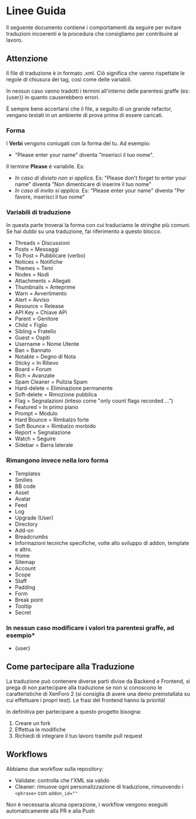 # Linee Guida
Il seguente documento contiene i comportamenti da seguire per evitare traduzioni incoerenti e la procedura che consigliamo per contribuire al lavoro.

## Attenzione
Il file di traduzione è in formato .xml. Ciò significa che vanno rispettate le regole di chiusura dei tag, così come delle variabili.

In nessun caso vanno tradotti i termini all'interno delle parentesi graffe (es: {user}) in quanto causerebbero errori.

È sempre bene accertarsi che il file, a seguito di un grande refactor, vengano testati in un ambiente di prova prima di essere caricati.

### Forma

I **Verbi** vengono coniugati con la forma del tu. Ad esempio:

- "Please enter your name" diventa "Inserisci il tuo nome".

Il termine **Please** è variabile. Es:

* _In caso di divieto non si applica_. Es: "Please don't forget to enter your name" diventa "Non dimenticare di inserire il tuo nome"
* _In caso di invito si applica_. Es: "Please enter your name" diventa "Per favore, inserisci il tuo nome"

### Variabili di traduzione

In questa parte troverai la forma con cui traduciamo le stringhe più comuni. Se hai dubbi su una traduzione, fai riferimento a questo blocco.

- Threads = Discussioni
- Posts = Messaggi
- To Post = Pubblicare (verbo)
- Notices = Notifiche
- Themes = Temi
- Nodes = Nodi
- Attachments = Allegati
- Thumbnails = Anteprime
- Warn = Avvertimento
- Alert = Avviso
- Resource = Release
- API Key = Chiave API
- Parent = Genitore
- Child = Figlio
- Sibling = Fratello
- Guest = Ospiti
- Username = Nome Utente
- Ban = Bannato
- Notable = Degno di Nota
- Sticky = In Rilievo
- Board = Forum
- Rich = Avanzate
- Spam Cleaner = Pulizia Spam
- Hard-delete = Eliminazione permanente
- Soft-delete = Rimozione pubblica
- Flag = Segnalazioni (inteso come "only count flags recorded ...")
- Featured = In primo piano
- Prompt = Modulo
- Hard Bounce = Rimbalzo forte
- Soft Bounce = Rimbalzo morbido
- Report = Segnalazione
- Watch = Seguire
- Sidebar = Barra laterale

### Rimangono invece nella loro forma
- Templates
- Smilies
- BB code
- Asset
- Avatar
- Feed
- Log
- Upgrade (User)
- Directory
- Add-on
- Breadcrumbs
- Informazioni tecniche specifiche, volte allo sviluppo di addon, template e altro.
- Home
- Sitemap
- Account
- Scope 
- Staff
- Padding
- Form
- Break point
- Tooltip
- Secret

### In nessun caso modificare i valori tra parentesi graffe, ad esempio*
- {user}

## Come partecipare alla Traduzione
La traduzione può contenere diverse parti divise da Backend e Frontend, si prega di non partecipare alla traduzione se non si conoscono le caratteristiche di XenForo 2 (si consiglia di avere una demo preinstallata su cui effettuare i propri test). Le frasi del frontend hanno la priorità!

In definitiva per partecipare a questo progetto bisogna:
1. Creare un fork
2. Effettua le modifiche
3. Richiedi di integrare il tuo lavoro tramite pull request

## Workflows
Abbiamo due workflow sulla repository:

- Validate: controlla che l'XML sia valido
- Cleaner: rimuove ogni personalizzazione di traduzione, rimuovendo i `<phrase>` con `addon_id=""`

Non è necessaria alcuna operazione, i workflow vengono eseguiti automaticamente alla PR e alla Push